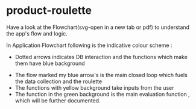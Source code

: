 # product-roulette

Have a look at the Flowchart(svg-open in a new tab or pdf) to understand the app's flow and logic.

In Application Flowchart following is the indicative colour scheme :

* Dotted arrows indicates DB interaction and the functions which make them have blue background
+ The flow marked my blue arrow's is the main closed loop which fuels the data collection and the roulette
+ The functions with yellow background take inputs from the user 
+ The function in the green background is the main evaluation function , which will be further documented.
